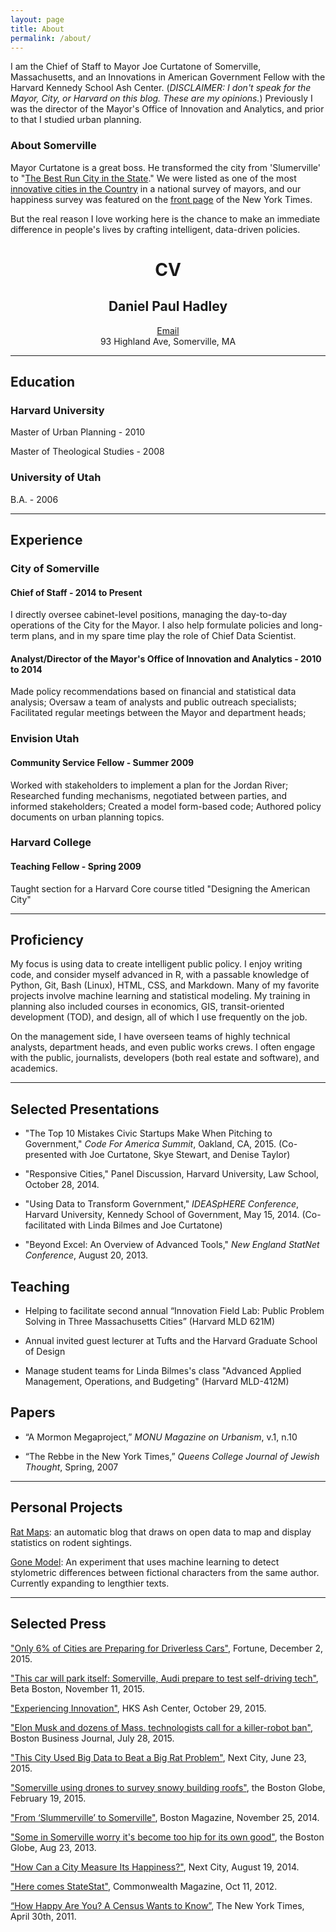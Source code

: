 ```yaml
---
layout: page
title: About
permalink: /about/
---
```


I am the Chief of Staff to Mayor Joe Curtatone of Somerville, Massachusetts, and an Innovations in American Government Fellow with the Harvard Kennedy School Ash Center. (*DISCLAIMER: I don't speak for the Mayor, City, or Harvard on this blog. These are my opinions.*) Previously I was the director of the Mayor's Office of Innovation and Analytics, and prior to that I studied urban planning. 

### About Somerville

Mayor Curtatone is a great boss. He transformed the city from 'Slumerville' to "[The Best Run City in the State](http://www.boston.com/news/globe/magazine/articles/2006/05/14/the_model_city/)." We were listed as one of the most [innovative cities in the Country](http://www.washingtonpost.com/blogs/govbeat/wp/2014/10/07/the-most-influential-cities-in-the-country-according-to-mayors/) in a national survey of mayors, and our happiness survey was featured on the [front page](http://www.nytimes.com/2011/05/01/us/01happiness.html?pagewanted=all&_r=0) of the New York Times. 

But the real reason I love working here is the chance to make an immediate difference in people's lives by crafting intelligent, data-driven policies.    


<!--- ![_config.yml]({{ site.baseurl }}/images/2014_Bio/DanielHadley3.jpg) -->


<center> <h1>CV</h1> </center>

<center> <h2>Daniel Paul Hadley</h2> </center>
<center> <a href="http://scr.im/32e4">Email</a></center>
<center> 93 Highland Ave, Somerville, MA </center>

****

## Education

### Harvard University

Master of Urban Planning - 2010

Master of Theological Studies - 2008

### University of Utah

B.A. - 2006

<!--- B.A., Middle Eastern Studies: Hebrew - 2006 -->

****

## Experience

### City of Somerville

#### Chief of Staff - 2014 to Present

I directly oversee cabinet-level positions, managing the day-to-day operations of the City for the Mayor. I also help formulate policies and long-term plans, and in my spare time play the role of Chief Data Scientist.

#### Analyst/Director of the Mayor's Office of Innovation and Analytics -  2010 to 2014

Made policy recommendations based on financial and statistical data analysis; Oversaw a team of analysts and public outreach specialists; Facilitated regular meetings between the Mayor and department heads;

### Envision Utah

#### Community Service Fellow - Summer 2009

Worked with stakeholders to implement a plan for the Jordan River; Researched funding mechanisms, negotiated between parties, and informed stakeholders; Created a model form-based code; Authored policy documents on urban planning topics.

### Harvard College

#### Teaching Fellow - Spring 2009

Taught section for a Harvard Core course titled "Designing the American City"

****

## Proficiency 

My focus is using data to create intelligent public policy. I enjoy writing code, and consider myself advanced in R, with a passable knowledge of Python, Git, Bash (Linux), HTML, CSS, and Markdown. Many of my favorite projects involve machine learning and statistical modeling. My training in planning also included courses in economics, GIS, transit-oriented development (TOD), and design, all of which I use frequently on the job. 

On the management side, I have overseen teams of highly technical analysts, department heads, and even public works crews. I often engage with the public, journalists, developers (both real estate and software), and academics.  

****

## Selected Presentations

+ "The Top 10 Mistakes Civic Startups Make When Pitching to Government," *Code For America Summit*, Oakland, CA, 2015. (Co-presented with Joe Curtatone, Skye Stewart, and Denise Taylor)

+ "Responsive Cities," Panel Discussion, Harvard University, Law School, October 28, 2014.   

+ "Using Data to Transform Government," *IDEASpHERE Conference*, Harvard University, Kennedy School of Government, May 15, 2014. (Co-facilitated with Linda Bilmes and Joe Curtatone)

+ "Beyond Excel: An Overview of Advanced Tools," *New England StatNet Conference*, August 20, 2013.

## Teaching

+ Helping to facilitate second annual “Innovation Field Lab: Public Problem Solving in Three Massachusetts Cities” (Harvard MLD 621M)

+ Annual invited guest lecturer at Tufts and the Harvard Graduate School of Design

+ Manage student teams for Linda Bilmes's class "Advanced Applied Management, Operations, and Budgeting" (Harvard MLD-412M)

## Papers

+ “A Mormon Megaproject,” *MONU Magazine on Urbanism*, v.1, n.10

+ “The Rebbe in the New York Times,” *Queens College Journal of Jewish Thought*, Spring, 2007

****

## Personal Projects

[Rat Maps](http://ratmaps.com/): an automatic blog that draws on open data to map and display statistics on rodent sightings.

[Gone Model](http://danielphadley.com/Gone-Girl-Prediction/): An experiment that uses machine learning to detect stylometric differences between fictional characters from the same author. Currently expanding to lengthier texts.  

****

## Selected Press

["Only 6% of Cities are Preparing for Driverless Cars"](http://fortune.com/2015/12/02/somerville-driverless-car/), Fortune, December 2, 2015.

["This car will park itself: Somerville, Audi prepare to test self-driving tech"](http://www.betaboston.com/news/2015/11/24/this-car-will-park-itself-somerville-audi-prepare-to-test-self-driving-tech/), Beta Boston, November 11, 2015.

["Experiencing Innovation"](http://ash.harvard.edu/news/experiencing-innovation), HKS Ash Center, October 29, 2015.

["Elon Musk and dozens of Mass. technologists call for a killer-robot ban"](http://www.bizjournals.com/boston/blog/startups/2015/07/elon-musk-and-dozens-of-mass-technologists-call.html), Boston Business Journal, July 28, 2015.

["This City Used Big Data to Beat a Big Rat Problem"](http://nextcity.org/daily/entry/rat-problem-cities-big-data-solution-somerville-mass), Next City, June 23, 2015.

["Somerville using drones to survey snowy building roofs"](http://www.bostonglobe.com/metro/2015/02/19/somerville-using-drones-survey-snowy-building-roofs/qYXOJ6X3iBaur854JFnuPJ/story.html), the Boston Globe, February 19, 2015.

["From ‘Slummerville’ to Somerville"](http://www.bostonmagazine.com/news/blog/2014/11/25/somerville-video-harvard-kennedy-school/), Boston Magazine, November 25, 2014.

["Some in Somerville worry it's become too hip for its own good"](http://www.bostonglobe.com/lifestyle/style/2013/08/22/some-somerville-worry-become-too-hip-for-its-own-good/Ibas2h5Q5p9MTl82qQ2OwK/story.html), the Boston Globe, Aug 23, 2013.

["How Can a City Measure Its Happiness?"](http://nextcity.org/daily/entry/happiest-cities-well-being-survey-policy), Next City, August 19, 2014.

["Here comes StateStat"](http://commonwealthmagazine.org/politics/002-here-comes-statestat/), Commonwealth Magazine, Oct 11, 2012.

[“How Happy Are You? A Census Wants to Know”](http://www.nytimes.com/2011/05/01/us/01happiness.html?pagewanted=all&_r=0), The New York Times, April 30th, 2011.
  

<!--- 
	Accomplishments 
	### Statistical Analysis
	+ Analyzed survey data and uncovered the link between wellbeing and city services
	+ Found that people in the single stream pilot ranked 2 and 3 SD higher on satisfaction
	+ Demonstrated a link between citation issuance and arrests
	+ Predicted % of residents who generated more waste than 65 gallons using average tonnage plus distribution from data on visible trash. Bought larger bins.
	+ Descriptive and predictive stats for rats. 30% Decrease demonstrated by CausalImpact tool.
	+ Property values
	+ Pedestrian collisions - traffic sign at Highland and Grove
	+ Discovered discrepancy between assessments and building permits
	+ Predicted high school enrollment for coming years
	+ Modeled the age of roadways as a function of PCI

	### Financial Analysis
	+ Did complex financial analysis of streetlights, as well as a 10% audit: 400k savings 
	+ Worked with finance on the analysis of collective bargaining agreements
	+ Used data on tipping fees and CPI to predict price changes in our Waste Management cont.
	+ Championed the road pavement plan. Predicted large savings for preventive maintenance. 

	### Policy Analysis
	+ Capital planning

	### Cost Savings
	+ Consulting fees: food trucks, streetlights, preventive maintenance, capital planning, etc.
	+ Recommendation: street lights, staffing in Elections (OT), 311, capital planning, postage
	ticket glitch, smart cars, 

	### Accountability
	+ DPW score card, supervision of OT, 311 data, Fire CAD calls, Preventive Maintenance 

	### Hacking
	+ Online payments
	+ Data dashboard
	+ Daily data dumps from 311, ISD, etc
	+ Automated several hours worth of charts and mapping
	+ MCAS visualization 
-->

